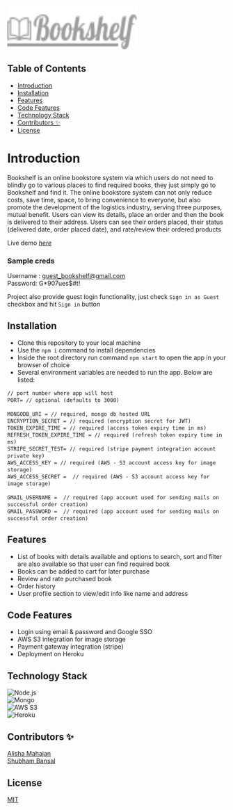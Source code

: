 <img src="./assets/bookshelf-logo.svg" alt="Bookshelf" width="300" height="100">

## Table of Contents

- [Introduction](#introduction)
- [Installation](#installation)
- [Features](#features)
- [Code Features](#code-features)
- [Technology Stack](#technology-stack)
- [Contributors ✨](#contributors-)
- [License](#license)
  
# Introduction

Bookshelf is an online bookstore system via which users do not need to blindly go to various places to find required books, they just simply go to Bookshelf and find it. The online bookstore system can not only reduce costs, save time, space, to bring convenience to everyone, but also promote the development of the logistics industry, serving three purposes, mutual benefit. Users can view its details, place an order and then the book is delivered to their address. Users can see their orders placed, their status (delivered date, order placed date), and rate/review their ordered products

Live demo [_here_](https://n11-bookshelf.netlify.app/)

### Sample creds

Username : guest_bookshelf@gmail.com \
Password: G*907ues$#t!

Project also provide guest login functionality, just check `Sign in as Guest` checkbox and hit `Sign in` button
## Installation

- Clone this repository to your local machine
- Use the `npm i` command to install dependencies
- Inside the root directory run command `npm start` to open the app in your browser of choice
- Several environment variables are needed to run the app. Below are listed:

```plaintext
// port number where app will host
PORT= // optional (defaults to 3000)

MONGODB_URI = // required, mongo db hosted URL
ENCRYPTION_SECRET = // required (encryption secret for JWT)
TOKEN_EXPIRE_TIME = // required (access token expiry time in ms)
REFRESH_TOKEN_EXPIRE_TIME = // required (refresh token expiry time in ms)
STRIPE_SECRET_TEST= // required (stripe payment integration account private key)
AWS_ACCESS_KEY = // required (AWS - S3 account access key for image storage)
AWS_ACCESS_SECRET =  // required (AWS - S3 account access key for image storage)

GMAIL_USERNAME =  // required (app account used for sending mails on successful order creation)
GMAIL_PASSWORD =  // required (app account used for sending mails on successful order creation)

```

## Features

- List of books with details available and options to search, sort and filter are also available so that user can find required book
- Books can be added to cart for later purchase
- Review and rate purchased book
- Order history
- User profile section to view/edit info like name and address

## Code Features

- Login using email & password and Google SSO
- AWS S3 integration for image storage
- Payment gateway integration (stripe)
- Deployment on Heroku

## Technology Stack

![Node.js](https://img.shields.io/badge/Node.js-43853D?style=for-the-badge&logo=node.js&logoColor=white)\
![Mongo](https://img.shields.io/badge/MongoDB-4EA94B?style=for-the-badge&logo=mongodb&logoColor=white)\
![AWS S3](https://img.shields.io/badge/Amazon_AWS-232F3E?style=for-the-badge&logo=amazon-aws&logoColor=white)\
![Heroku](https://img.shields.io/badge/Heroku-430098?style=for-the-badge&logo=heroku&logoColor=white)

## Contributors ✨

<a href="https://github.com/Alisha-Mahajan">Alisha Mahajan</a>\
<a href="https://github.com/SVB-knowmywork">Shubham Bansal</a>

## License

[MIT](/LICENSE)